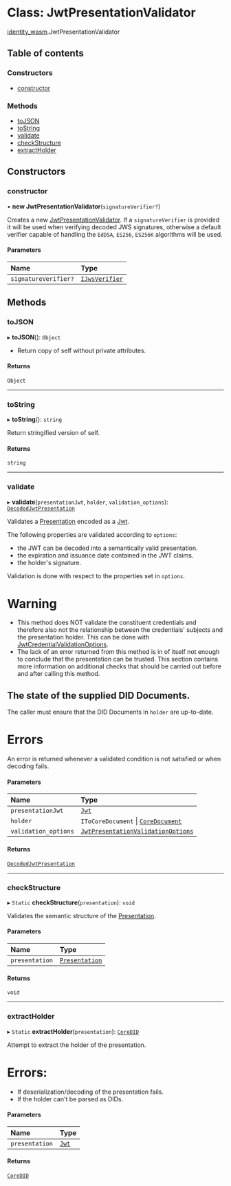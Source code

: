 # Class: JwtPresentationValidator

[identity\_wasm](../modules/identity_wasm.md).JwtPresentationValidator

## Table of contents

### Constructors

- [constructor](identity_wasm.JwtPresentationValidator.md#constructor)

### Methods

- [toJSON](identity_wasm.JwtPresentationValidator.md#tojson)
- [toString](identity_wasm.JwtPresentationValidator.md#tostring)
- [validate](identity_wasm.JwtPresentationValidator.md#validate)
- [checkStructure](identity_wasm.JwtPresentationValidator.md#checkstructure)
- [extractHolder](identity_wasm.JwtPresentationValidator.md#extractholder)

## Constructors

### constructor

• **new JwtPresentationValidator**(`signatureVerifier?`)

Creates a new [JwtPresentationValidator](identity_wasm.JwtPresentationValidator.md). If a `signatureVerifier` is provided it will be used when
verifying decoded JWS signatures, otherwise a default verifier capable of handling the `EdDSA`, `ES256`, `ES256K`
algorithms will be used.

#### Parameters

| Name | Type |
| :------ | :------ |
| `signatureVerifier?` | [`IJwsVerifier`](../interfaces/identity_wasm.IJwsVerifier.md) |

## Methods

### toJSON

▸ **toJSON**(): `Object`

* Return copy of self without private attributes.

#### Returns

`Object`

___

### toString

▸ **toString**(): `string`

Return stringified version of self.

#### Returns

`string`

___

### validate

▸ **validate**(`presentationJwt`, `holder`, `validation_options`): [`DecodedJwtPresentation`](identity_wasm.DecodedJwtPresentation.md)

Validates a [Presentation](identity_wasm.Presentation.md) encoded as a [Jwt](identity_wasm.Jwt.md).

The following properties are validated according to `options`:
- the JWT can be decoded into a semantically valid presentation.
- the expiration and issuance date contained in the JWT claims.
- the holder's signature.

Validation is done with respect to the properties set in `options`.

# Warning

* This method does NOT validate the constituent credentials and therefore also not the relationship between the
credentials' subjects and the presentation holder. This can be done with [JwtCredentialValidationOptions](identity_wasm.JwtCredentialValidationOptions.md).
* The lack of an error returned from this method is in of itself not enough to conclude that the presentation can
be trusted. This section contains more information on additional checks that should be carried out before and
after calling this method.

## The state of the supplied DID Documents.

The caller must ensure that the DID Documents in `holder` are up-to-date.

# Errors

An error is returned whenever a validated condition is not satisfied or when decoding fails.

#### Parameters

| Name | Type |
| :------ | :------ |
| `presentationJwt` | [`Jwt`](identity_wasm.Jwt.md) |
| `holder` | `IToCoreDocument` \| [`CoreDocument`](identity_wasm.CoreDocument.md) |
| `validation_options` | [`JwtPresentationValidationOptions`](identity_wasm.JwtPresentationValidationOptions.md) |

#### Returns

[`DecodedJwtPresentation`](identity_wasm.DecodedJwtPresentation.md)

___

### checkStructure

▸ `Static` **checkStructure**(`presentation`): `void`

Validates the semantic structure of the [Presentation](identity_wasm.Presentation.md).

#### Parameters

| Name | Type |
| :------ | :------ |
| `presentation` | [`Presentation`](identity_wasm.Presentation.md) |

#### Returns

`void`

___

### extractHolder

▸ `Static` **extractHolder**(`presentation`): [`CoreDID`](identity_wasm.CoreDID.md)

Attempt to extract the holder of the presentation.

# Errors:
* If deserialization/decoding of the presentation fails.
* If the holder can't be parsed as DIDs.

#### Parameters

| Name | Type |
| :------ | :------ |
| `presentation` | [`Jwt`](identity_wasm.Jwt.md) |

#### Returns

[`CoreDID`](identity_wasm.CoreDID.md)
